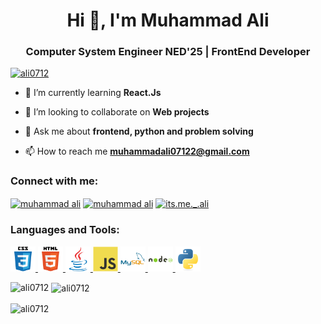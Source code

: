 <h1 align="center">Hi 👋, I'm Muhammad Ali</h1>
<h3 align="center">Computer System Engineer NED'25 | FrontEnd Developer</h3>

<p align="left"> <a href="https://github.com/ryo-ma/github-profile-trophy"><img src="https://github-profile-trophy.vercel.app/?username=ali0712" alt="ali0712" /></a> </p>

- 🌱 I’m currently learning **React.Js**

- 👯 I’m looking to collaborate on **Web projects**

- 💬 Ask me about **frontend, python and problem solving**

- 📫 How to reach me **muhammadali07122@gmail.com**

<h3 align="left">Connect with me:</h3>
<p align="left">
<a href="https://linkedin.com/in/muhammad ali" target="blank"><img align="center" src="https://raw.githubusercontent.com/rahuldkjain/github-profile-readme-generator/master/src/images/icons/Social/linked-in-alt.svg" alt="muhammad ali" height="30" width="40" /></a>
<a href="https://fb.com/muhammad ali" target="blank"><img align="center" src="https://raw.githubusercontent.com/rahuldkjain/github-profile-readme-generator/master/src/images/icons/Social/facebook.svg" alt="muhammad ali" height="30" width="40" /></a>
<a href="https://instagram.com/its.me._.ali" target="blank"><img align="center" src="https://raw.githubusercontent.com/rahuldkjain/github-profile-readme-generator/master/src/images/icons/Social/instagram.svg" alt="its.me._.ali" height="30" width="40" /></a>
</p>

<h3 align="left">Languages and Tools:</h3>
<p align="left"> <a href="https://www.w3schools.com/css/" target="_blank" rel="noreferrer"> <img src="https://raw.githubusercontent.com/devicons/devicon/master/icons/css3/css3-original-wordmark.svg" alt="css3" width="40" height="40"/> </a> <a href="https://www.w3.org/html/" target="_blank" rel="noreferrer"> <img src="https://raw.githubusercontent.com/devicons/devicon/master/icons/html5/html5-original-wordmark.svg" alt="html5" width="40" height="40"/> </a> <a href="https://www.java.com" target="_blank" rel="noreferrer"> <img src="https://raw.githubusercontent.com/devicons/devicon/master/icons/java/java-original.svg" alt="java" width="40" height="40"/> </a> <a href="https://developer.mozilla.org/en-US/docs/Web/JavaScript" target="_blank" rel="noreferrer"> <img src="https://raw.githubusercontent.com/devicons/devicon/master/icons/javascript/javascript-original.svg" alt="javascript" width="40" height="40"/> </a> <a href="https://www.mysql.com/" target="_blank" rel="noreferrer"> <img src="https://raw.githubusercontent.com/devicons/devicon/master/icons/mysql/mysql-original-wordmark.svg" alt="mysql" width="40" height="40"/> </a> <a href="https://nodejs.org" target="_blank" rel="noreferrer"> <img src="https://raw.githubusercontent.com/devicons/devicon/master/icons/nodejs/nodejs-original-wordmark.svg" alt="nodejs" width="40" height="40"/> </a> <a href="https://www.python.org" target="_blank" rel="noreferrer"> <img src="https://raw.githubusercontent.com/devicons/devicon/master/icons/python/python-original.svg" alt="python" width="40" height="40"/> </a> </p>

<p><img align="left" src="https://github-readme-stats.vercel.app/api/top-langs?username=ali0712&show_icons=true&locale=en&layout=compact" alt="ali0712" /></p>

<p>&nbsp;<img align="center" src="https://github-readme-stats.vercel.app/api?username=ali0712&show_icons=true&locale=en" alt="ali0712" /></p>

<p><img align="center" src="https://github-readme-streak-stats.herokuapp.com/?user=ali0712&" alt="ali0712" /></p>

